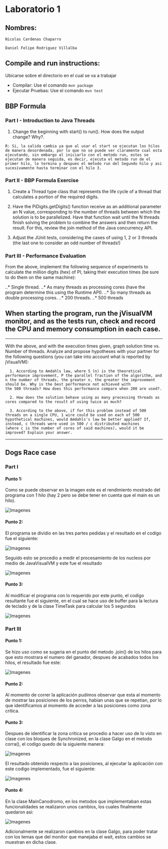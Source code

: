 # Laboratorio 1


## Nombres:
```
Nicolas Cardenas Chaparro

Daniel Felipe Rodriguez Villalba
```
## Compile and run instructions:

Ubicarse sobre el directorio en el cual se va a trabajar
* Compilar: Use el comando `mvn package`
* Ejecutar Pruebas: Use el comando `mvn test`


## BBP Formula
### Part I - Introduction to Java Threads

1. Change the beginning with start() to run(). How does the output change? Why?.

`R: Si, la salida cambia ya que al usar el start se ejecutan los hilos de manera desordenada, por lo que no se puede ver claramente cual esta ejecutando, sin embargo al iniciarlo con el metodo run, estos se ejecutan de manera seguida, es decir, ejecuta el metodo run de el primer hilo, lo termina y despues el metodo run del Segundo hilo y asi sucesivamente hasta terminar con el hilo 3.`


### Part II - BBP Formula Exercise

1. Create a Thread type class that represents the life cycle of a thread that calculates a portion of the required digits. 

2. Have the PiDigits.getDigits() function receive as an additional parameter an N value, corresponding to the number of threads between which the solution is to be parallelized. Have that function wait until the N threads finish solving the problem to combine the answers and then return the result. For this, review the join method of the Java concurrency API. 

3. Adjust the JUnit tests, considering the cases of using 1, 2 or 3 threads (the last one to consider an odd number of threads!)

### Part III - Performance Evaluation
From the above, implement the following sequence of experiments to calculate the million digits (hex) of PI, taking their execution times (be sure to do them on the same machine):

  ..* Single thread. 
  ..* As many threads as processing cores (have the program determine this using the Runtime API). 
  ..* So many threads as double processing cores. 
  ..* 200 threads.
  ..* 500 threads 
  
When starting the program, run the jVisualVM monitor, and as the tests run, check and record the CPU and memory consumption in each case.
---



---
With the above, and with the execution times given, graph solution time vs. Number of threads. Analyze and propose hypotheses with your partner for the following questions (you can take into account what is reported by jVisualVM):

      1. According to Amdahls law, where S (n) is the theoretical performance improvement, P the parallel fraction of the algorithm, and          n the number of threads, the greater n, the greater the improvement should be. Why is the best performance not achieved with            the 500 threads? How does this performance compare when 200 are used?. 
      
      2. How does the solution behave using as many processing threads as cores compared to the result of using twice as much?
      
      3. According to the above, if for this problem instead of 500 threads on a single CPU, 1 wire could be used on each of 500                  hypothetical machines, would Amdahls's law be better applied? If, instead, c threads were used in 500 / c distributed machines          (where c is the number of cores of said machines), would it be improved? Explain your answer.

***

## Dogs Race case

### Part I

#### Punto 1: 

Como se puede observar en la imagen este es el rendimiento mostrado del programa con 1 hilo (hay 2 pero se debe tener en cuenta que el main es un hilo).

![Imagenes](https://github.com/danielrodriguezvillalba/ARSW-Lab1/blob/master/Imagenes/Verificando1Hilo.PNG)

#### Punto 2:

El programa se dividio en las tres partes pedidas y el resultado en el codigo fue el siguiente:

![Imagenes](https://github.com/danielrodriguezvillalba/ARSW-Lab1/blob/master/Imagenes/TresHilosMain.PNG)


Seguido esto se procedio a medir el procesamiento de los nucleos por medio de JavaVisualVM y este fue el resultado


![Imagenes](https://github.com/danielrodriguezvillalba/ARSW-Lab1/blob/master/Imagenes/TresHilos.PNG)

#### Punto 3:

Al modificar el programa con lo requerido por este punto, el codigo resultante fue el siguiente, en el cual se hace uso de buffer para la lectura de teclado y de la clase TimeTask para calcular los 5 segundos


![Imagenes](https://github.com/danielrodriguezvillalba/ARSW-Lab1/blob/master/Imagenes/Parte2Punto1Completp.PNG)

### Part III

#### Punto 1:

Se hizo uso como se sugeria en el punto del metodo .join() de los hilos para que esto mostrara el numero del ganador, despues de acabados todos los hilos, el resultado fue este:

![Imagenes](https://github.com/danielrodriguezvillalba/ARSW-Lab1/blob/master/Imagenes/Join.PNG)

#### Punto 2:

Al momento de correr la aplicación pudimos observar que esta al momento de mostrar las posiciones de los perros, habian unas que se repetian, por lo que identificamos al momento de acceder a las posiciones como zona critica.

#### Punto 3:

Despues de identificar la zona critica se procedio a hacer uso de lo visto en clase con los bloques de Synchronized, en la clase Galgo en el metodo corra(), el codigo quedo de la siguiente manera:


![Imagenes](https://github.com/danielrodriguezvillalba/ARSW-Lab1/blob/master/Imagenes/SynchronyzedCode.PNG)


El resultado obtenido respecto a las posiciones, al ejecutar la aplicación con este codigo implementado, fue el siguiente:


![Imagenes](https://github.com/danielrodriguezvillalba/ARSW-Lab1/blob/master/Imagenes/Results.PNG)

#### Punto 4:

En la clase MainCanodromo, en los metodos que implementaban estas funcionalidades se realizaron unos cambios, los cuales finalmente quedaron asi:


![Imagenes](https://github.com/danielrodriguezvillalba/ARSW-Lab1/blob/master/Imagenes/Funci.PNG)


Adicionalmente se realizaron cambios en la clase Galgo, para poder tratar con los temas que del monitor que manejaba el wait, estos cambios se muestran en dicha clase.

